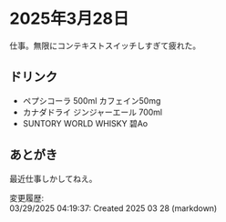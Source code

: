 # 2025年3月28日

仕事。無限にコンテキストスイッチしすぎて疲れた。

## ドリンク

- ペプシコーラ 500ml
カフェイン50mg
- カナダドライ ジンジャーエール 700ml  
- SUNTORY WORLD WHISKY 碧Ao

## あとがき

最近仕事しかしてねえ。

変更履歴:  
03/29/2025 04:19:37: Created 2025 03 28 (markdown)  
